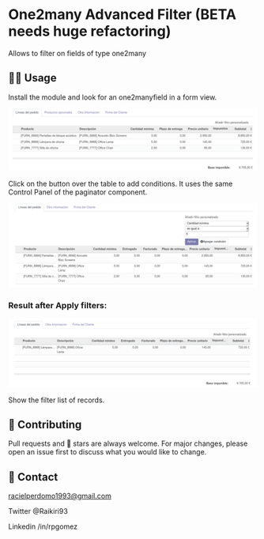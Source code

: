 # One2many Advanced Filter (BETA needs huge refactoring)

Allows to filter on fields of type one2many

## 👩‍💻 Usage

Install the module and look for an one2manyfield in a form view.

![image01](one2many_advanced_filter/static/description/canvas.png)  

Click on the button over the table to add conditions. It uses the same Control Panel of the paginator component.

![image02](one2many_advanced_filter/static/description/canvas2.png)

### Result after Apply filters:

![image03](one2many_advanced_filter/static/description/canvas3.png)

Show the filter list of records.

## 👏 Contributing

Pull requests and 🌟 stars are always welcome.
For major changes, please open an issue first to discuss what you would like to change.

## 📩 Contact

racielperdomo1993@gmail.com

Twitter @Raikiri93

Linkedin /in/rpgomez

